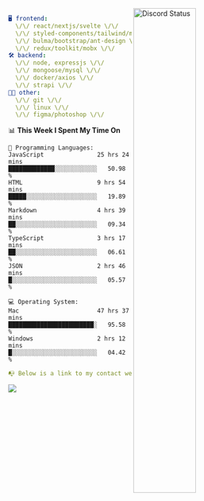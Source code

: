 
<a href="https://discord.com/users/279302975371870218" target="_blank">
    <img width="50%" align="right" alt="Discord Status" src="https://lanyard.cnrad.dev/api/279302975371870218?bg=161B22&borderRadius=5px%205px%200%200&hideTimestamp=true&idleMessage=Just%20chillin%27%20at%20the%20moment&animated=true">
</a>

```yaml
🖥️ frontend: 
  \/\/ react/nextjs/svelte \/\/
  \/\/ styled-components/tailwind/mui/
  \/\/ bulma/bootstrap/ant-design \/\/
  \/\/ redux/toolkit/mobx \/\/
🛠 backend: 
  \/\/ node, expressjs \/\/
  \/\/ mongoose/mysql \/\/
  \/\/ docker/axios \/\/
  \/\/ strapi \/\/
👨‍💻 other: 
  \/\/ git \/\/ 
  \/\/ linux \/\/
  \/\/ figma/photoshop \/\/
```
<!--START_SECTION:waka-->
📊 **This Week I Spent My Time On** 

```text
💬 Programming Languages: 
JavaScript               25 hrs 24 mins      █████████████░░░░░░░░░░░░   50.98 % 
HTML                     9 hrs 54 mins       █████░░░░░░░░░░░░░░░░░░░░   19.89 % 
Markdown                 4 hrs 39 mins       ██░░░░░░░░░░░░░░░░░░░░░░░   09.34 % 
TypeScript               3 hrs 17 mins       ██░░░░░░░░░░░░░░░░░░░░░░░   06.61 % 
JSON                     2 hrs 46 mins       █░░░░░░░░░░░░░░░░░░░░░░░░   05.57 % 

💻 Operating System: 
Mac                      47 hrs 37 mins      ████████████████████████░   95.58 % 
Windows                  2 hrs 12 mins       █░░░░░░░░░░░░░░░░░░░░░░░░   04.42 % 
```


<!--END_SECTION:waka-->
```yaml
📭 Below is a link to my contact website 
```
<a href="https://mxns.xyz" target="_black"> <img src="https://img.shields.io/badge/website-161B22?style=for-the-badge&logo=About.me&logoColor=white"></img> <a/>
